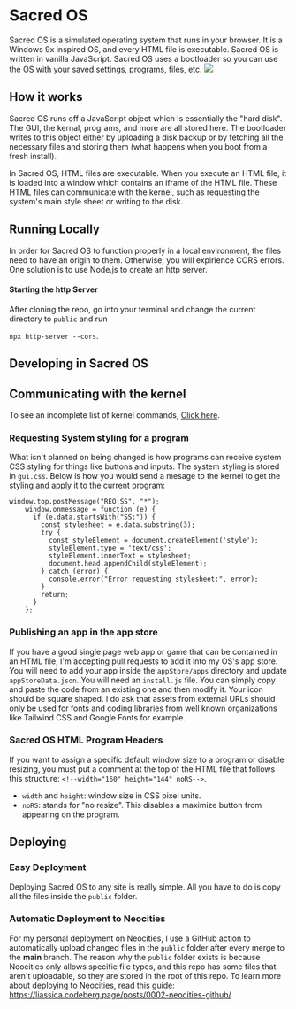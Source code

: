 # Sacred OS

Sacred OS is a simulated operating system that runs in your browser. It is a Windows 9x inspired OS, and every
HTML file is executable. Sacred OS is written in vanilla JavaScript. Sacred OS uses a bootloader so you can
use the OS with your saved settings, programs, files, etc.
<img src="https://i.imgur.com/79paNsU.png">

## How it works

Sacred OS runs off a JavaScript object which is essentially the "hard disk". The GUI, the kernal, programs,
and more are all stored here. The bootloader writes to this object either by uploading a disk backup or by
fetching all the necessary files and storing them (what happens when you boot from a fresh install).

In Sacred OS, HTML files are executable. When you execute an HTML file, it is loaded into a window which
contains an iframe of the HTML file. These HTML files can communicate with the kernel, such as requesting
the system's main style sheet or writing to the disk.

## Running Locally

In order for Sacred OS to function properly in a local environment, the files need to have an origin to them.
Otherwise, you will expirience CORS errors. One solution is to use Node.js to create an http server.

#### Starting the http Server

After cloning the repo, go into your terminal and change the current directory to `public` and run

`npx http-server --cors`.

## Developing in Sacred OS

## Communicating with the kernel

To see an incomplete list of kernel commands, <a href="https://sacred.neocities.org/outsideTheOS/about">Click here</a>.

### Requesting System styling for a program

What isn't planned on being changed is how programs can receive system CSS styling for things like buttons and inputs.
The system styling is stored in `gui.css`. Below is how you would send a mesage to the kernel to get the styling and apply it to the current program:

```
window.top.postMessage("REQ:SS", "*");
    window.onmessage = function (e) {
      if (e.data.startsWith("SS:")) {
        const stylesheet = e.data.substring(3);
        try {
          const styleElement = document.createElement('style');
          styleElement.type = 'text/css';
          styleElement.innerText = stylesheet;
          document.head.appendChild(styleElement);
        } catch (error) {
          console.error("Error requesting stylesheet:", error);
        }
        return;
      }
    };
```

### Publishing an app in the app store

If you have a good single page web app or game that can be contained in an HTML file, I'm accepting pull requests
to add it into my OS's app store. You will need to add your app inside the `appStore/apps` directory and update
`appStoreData.json`. You will need an `install.js` file. You can simply copy and paste the code from an existing one and then modify it. Your icon should be square shaped. I do ask that assets from external URLs should only be used for fonts and coding libraries from
well known organizations like Tailwind CSS and Google Fonts for example.

### Sacred OS HTML Program Headers

If you want to assign a specific default window size to a program or disable resizing, you must put a comment
at the top of the HTML file that follows this structure:
`<!--width="160" height="144" noRS-->`.

- `width` and `height`: window size in CSS pixel units.
- `noRS`: stands for "no resize". This disables a maximize button from appearing on the program.

## Deploying

### Easy Deployment

Deploying Sacred OS to any site is really simple. All you have to do is copy all the files inside the `public`
folder.

### Automatic Deployment to Neocities

For my personal deployment on Neocities, I use a GitHub action to automatically upload changed files in
the `public` folder after every merge to the <b>main</b> branch. The reason why the `public` folder exists is
because Neocities only allows specific file types, and this repo has some files that aren't uploadable, so they
are stored in the root of this repo. To learn more about deploying to Neocities, read this guide:
https://liassica.codeberg.page/posts/0002-neocities-github/
